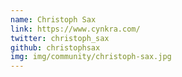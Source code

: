```yaml
---
name: Christoph Sax
link: https://www.cynkra.com/
twitter: christoph_sax
github: christophsax
img: img/community/christoph-sax.jpg
---
```

